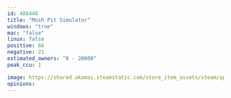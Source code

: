 ```yaml
---
id: 486440
title: "Mosh Pit Simulator"
windows: "true"
mac: "false"
linux: false
positive: 66
negative: 21
estimated_owners: "0 - 20000"
peak_ccu: 1

image: https://shared.akamai.steamstatic.com/store_item_assets/steam/apps/486440/header.jpg?t=1584623588
opinions:
---
```

